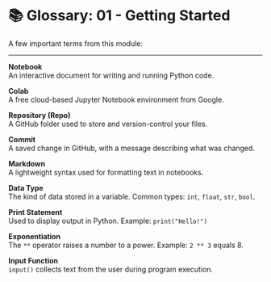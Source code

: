 # 📚 Glossary: 01 - Getting Started

A few important terms from this module:

---

**Notebook**  
An interactive document for writing and running Python code.

**Colab**  
A free cloud-based Jupyter Notebook environment from Google.

**Repository (Repo)**  
A GitHub folder used to store and version-control your files.

**Commit**  
A saved change in GitHub, with a message describing what was changed.

**Markdown**  
A lightweight syntax used for formatting text in notebooks.

**Data Type**  
The kind of data stored in a variable. Common types: `int`, `float`, `str`, `bool`.

**Print Statement**  
Used to display output in Python. Example: `print("Hello!")`

**Exponentiation**  
The `**` operator raises a number to a power. Example: `2 ** 3` equals 8.

**Input Function**  
`input()` collects text from the user during program execution.
